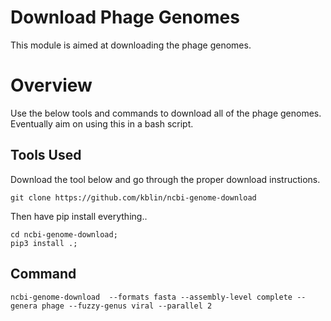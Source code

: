 # Download Phage Genomes
This module is aimed at downloading the phage genomes.

# Overview
Use the below tools and commands to download all of the phage genomes.
Eventually aim on using this in a bash script.

## Tools Used
Download the tool below and go through the proper download instructions.

```
git clone https://github.com/kblin/ncbi-genome-download
```

Then have pip install everything..

```
cd ncbi-genome-download;
pip3 install .;
```

## Command
```
ncbi-genome-download  --formats fasta --assembly-level complete --genera phage --fuzzy-genus viral --parallel 2
```


